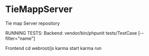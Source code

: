 # TieMappServer
Tie map Server repository


RUNNING TESTS: 
Backend:
    vendor/bin/phpunit tests/TestCase [--filter="name"]

Frontend
    cd webroot/js
    karma start
    karma run 
